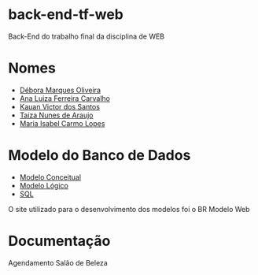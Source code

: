 # back-end-tf-web
Back-End do trabalho final da disciplina de WEB

# Nomes
- [Débora Marques Oliveira](https://github.com/Debs9)
- [Ana Luiza Ferreira Carvalho](https://github.com/Ananats00)
- [Kauan Victor dos Santos](https://github.com/KauanVict0r)
- [Taiza Nunes de Araujo](https://github.com/TaizaArauj0)
- [Maria Isabel Carmo Lopes](https://github.com/izinhah)

# Modelo do Banco de Dados
- [Modelo Conceitual](bd/modelo_conceitual.png)
- [Modelo Lógico](bd/modelo_logico.png)
- [SQL](bd/DDL.sql)

O site utilizado para o desenvolvimento dos modelos foi o BR Modelo Web

# Documentação
Agendamento Salão de Beleza 
